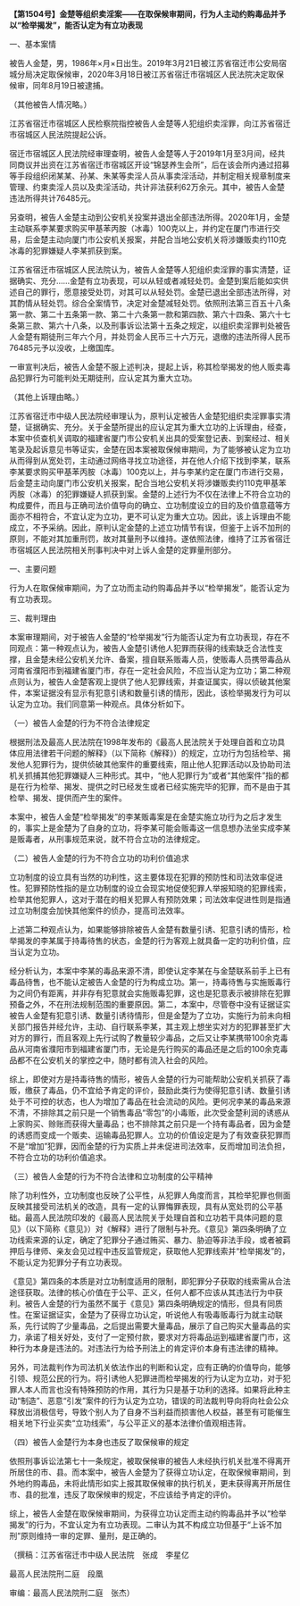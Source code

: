 **【第1504号】金楚等组织卖淫案——在取保候审期间，行为人主动约购毒品并予以“检举揭发”，能否认定为有立功表现**

一、基本案情

被告人金楚，男，1986年×月×日出生。2019年3月21日被江苏省宿迁市公安局宿城分局决定取保候审，2020年3月18日被江苏省宿迁市宿城区人民法院决定取保候审，同年8月19日被逮捕。

（其他被告人情况略。）

江苏省宿迁市宿城区人民检察院指控被告人金楚等人犯组织卖淫罪，向江苏省宿迁市宿城区人民法院提起公诉。

宿迁市宿城区人民法院经审理查明，被告人金楚等人于2019年1月至3月间，经共同商议并出资在江苏省宿迁市宿城区开设“锦瑟养生会所”，后在该会所内通过招募等手段组织闭某某、孙某、朱某等卖淫人员从事卖淫活动，并制定相关规章制度来管理、约束卖淫人员以及卖淫活动，共计非法获利62万余元。其中，被告人金楚违法所得共计76485元。

另查明，被告人金楚主动到公安机关投案并退出全部违法所得。2020年1月，金楚主动联系李某要求购买甲基苯丙胺（冰毒）100克以上，并约定在厦门市进行交易，后金楚主动向厦门市公安机关报案，并配合当地公安机关将涉嫌贩卖约110克冰毒的犯罪嫌疑人李某抓获到案。

江苏省宿迁市宿城区人民法院认为，被告人金楚等人犯组织卖淫罪的事实清楚，证据确实、充分……金楚有立功表现，可以从轻或者减轻处罚。金楚到案后能如实供述自己的罪行，愿意接受处罚，对其可以从轻处罚。金楚已退出全部违法所得，对其酌情从轻处罚。综合全案情节，决定对金楚减轻处罚。依照刑法第三百五十八条第一款、第二十五条第一款、第二十六条第一款和第四款、第六十四条、第六十七条第三款、第六十八条，以及刑事诉讼法第十五条之规定，以组织卖淫罪判处被告人金楚有期徒刑三年六个月，并处罚金人民币三十六万元，退缴的违法所得人民币76485元予以没收，上缴国库。

一审宣判决后，被告人金楚不服上述判决，提起上诉，称其检举揭发的他人贩卖毒品犯罪行为可能判处无期徒刑，应认定其为重大立功。

（其他上诉理由略。）

江苏省宿迁市中级人民法院经审理认为，原判认定被告人金楚犯组织卖淫罪事实清楚，证据确实、充分。关于金楚所提出的应认定其为重大立功的上诉理由，经查，本案中侦查机关调取的福建省厦门市公安机关出具的受案登记表、到案经过、相关笔录及起诉意见书等证实，金楚在因本案被取保候审期间，为了能够被认定为立功从而得到从宽处罚，主动通过网络寻找立功途径，并在他人介绍下找到李某，联系李某要求购买甲基苯丙胺（冰毒）100克以上，并与李某约定在厦门市进行交易，后金楚主动向厦门市公安机关报案，配合当地公安机关将涉嫌贩卖约110克甲基苯丙胺（冰毒）的犯罪嫌疑人抓获到案。金楚的上述行为不仅在法律上不符合立功的构成要件，而且与正确司法价值导向的确立、立功制度设立的目的及价值意蕴等方面亦不相符合，不宜认定为立功，更不可认定为重大立功。因此，该上诉理由不能成立，不予采纳。因此，原判认定金楚的上述立功情节有误，但鉴于上诉不加刑的原则，不能对其加重刑罚，故对其量刑予以维持。遂依照法律，维持了江苏省宿迁市宿城区人民法院相关刑事判决中对上诉人金楚的定罪量刑部分。

一、主要问题

行为人在取保候审期间，为了立功而主动约购毒品并予以“检举揭发”，能否认定为有立功表现。

三、裁判理由

本案审理期间，对于被告人金楚的“检举揭发”行为能否认定为有立功表现，存在不同观点：第一种观点认为，被告人金楚引诱他人犯罪而获得的线索缺乏合法性支撑，且金楚未经公安机关允许、备案，擅自联系贩毒人员，使贩毒人员携带毒品从河南省濮阳市到福建省厦门市，存在一定社会风险，不应当认定为立功；第二种观点则认为，被告人金楚客观上提供了他人犯罪线索，并查证属实，得以侦破其他案件，本案证据没有显示有犯意引诱和数量引诱的情形，因此，该检举揭发行为可以认定为立功。我们同意第一种观点。具体分析如下。

（一）被告人金楚的行为不符合法律规定

根据刑法及最高人民法院在1998年发布的《最高人民法院关于处理自首和立功具体应用法律若干问题的解释》（以下简称《解释》）的规定，立功行为包括检举、揭发他人犯罪行为，提供侦破其他案件的重要线索，阻止他人犯罪活动以及协助司法机关抓捕其他犯罪嫌疑人三种形式。其中，“他人犯罪行为”或者“其他案件”指的都是在行为检举、揭发、提供之时已经发生或者已经实施完毕的犯罪，而不是由于其检举、揭发、提供而产生的案件。

本案中，被告人金楚“检举揭发”的李某贩毒案是在金楚实施立功行为之后才发生的，事实上是金楚为了自身的立功，将李某可能会贩毒这一信息想办法坐实成李某是贩毒者，从刑事规范来说，就不符合立功的法律规定。

（二）被告人金楚的行为不符合立功的功利价值追求

立功制度的设立具有当然的功利性，这主要体现在犯罪的预防性和司法效率促进性。犯罪预防性指的是立功制度的设立会现实地促使犯罪人举报知晓的犯罪线索，检举其他犯罪人，这对于潜在的相关犯罪人有预防效果；司法效率促进性则是指通过立功制度会加快其他案件的侦办，提高司法效率。

上述第二种观点认为，如果能够排除被告人金楚有数量引诱、犯意引诱的情形，检举揭发的李某属于持毒待售的状态，金楚的行为客观上就具备一定的功利价值，应当认定为立功。

经分析认为，本案中李某的毒品来源不清，即使认定李某在与金楚联系前手上已有毒品待售，也不能认定被告人金楚的行为构成立功。第一，持毒待售与实施贩毒行为之间仍有距离，并非存有犯意就会实施贩毒犯罪，这也是犯意表示被排除在犯罪预备之外，不在刑法规制范围的重要原因。第二，本案中，尽管卷中没有证据证实被告人金楚有犯意引诱、数量引诱待情形，但是金楚为了立功，实施行为前未向相关部门报告并经允许，主动、自行联系李某，其主观上想坐实对方的犯罪甚至扩大对方的罪行，而且客观上先行试购了教量较少毒品，之后又让李某携带100余克毒品从河南省濮阳市到福建省厦门市，无论是先行购买的毒品还是之后的100余克毒品都不在公安机关的掌控之中，随时都有流入社会的风险。

综上，即使对方是持毒待售的情形，被告人金楚的行为可能帮助公安机关抓获了毒贩，缴获了毒品，仍不宜给予肯定的评价，鼓励此类行为使得犯意引诱、数量引诱处于不可控的状态，也人为增加了毒品在社会流动的风险。更何况李某的毒品来源不清，不排除其之前只是一个销售毒品“零包”的小毒贩，此次受金楚利润的诱惑从上家购买、赊账而获得大量毒品；也不排除其之前只是一个持有毒品者，因为金楚的诱惑而变成一个贩卖、运输毒品犯罪人。立功的价值设定是为了有效查获犯罪而不是“增加”犯罪，因而金楚的行为实质上并未促进司法效率，反而增加司法负担，不符合立功的功利价值追求。

（三）被告人金楚的行为不符合法律和立功制度的公平精神

除了功利性外，立功制度也反映了公平性，从犯罪人角度而言，其检举犯罪也侧面反映其接受司法机关的改造，具有一定的认罪悔罪表现，具有从宽处罚的公平基础。最高人民法院印发的《最高人民法院关于处理自首和立功若干具体问题的意见》（以下简称《意见》）对《解释》进行了限制与补充。《意见》第四条明确了立功线索来源的认定，确定了犯罪分子通过贿买、暴力、胁迫等非法手段，或者被羁押后与律师、亲友会见过程中违反监管规定，获取他人犯罪线索并“检举揭发”的，不能认定为犯罪分子有立功表现。

《意见》第四条的本质是对立功制度适用的限制，即犯罪分子获取的线索需从合法途径获取。法律的核心价值在于公平、正义，任何人都不应该从其违法行为中获利。被告人金楚的行为虽然不属于《意见》第四条明确规定的情形，但具有同质性。在案证据证实，金楚为了获得立功认定，听说他人有吸毒贩毒行为就主动联系，先行试购了少量毒品，之后提出需要大量毒品，展示了自己购买大量毒品的实力，承诺了相关好处，支付了一定预付款，要求对方将毒品运到福建省厦门市，这种行为本身是违法的。对违法行为给予刑法上的肯定评价本身有违法律的精神。

另外，司法裁判作为司法机关依法作出的判断和认定，应有正确的价值导向，能够引领、规范公民的行为。将引诱他人犯罪进而检举揭发的行为认定为立功，对于犯罪人本人而言也没有特殊预防的作用，其行为只是基于功利的选择。如果将此种主动“制造”、恶意“引发”案件的行为认定为立功，错误的司法裁判导向将向社会公众释放出消极信号，导致个别人为了自身不当利益而损害他人权益，甚至有可能催生相关地下行业买卖“立功线索”，与公平正义的基本法律价值观相违背。

（四）被告人金楚行为本身也违反了取保候审的规定

依照刑事诉讼法第七十一条规定，被取保候审的被告人未经执行机关批准不得离开所居住的市、县。而本案中，被告人金楚为了获得立功认定，在取保候审期间，到外地约购毒品，未将此情形如实上报其取保候审的执行机关，更未获得离开所居住市、县的批准，违反了取保候审的规定，不应该给予肯定的评价。

综上，被告人金楚在取保候审期间，为获得立功认定而主动约购毒品并予以“检举揭发”的行为，不宜认定为有立功表现。二审认为其不构成立功但基于“上诉不加刑”原则维持一审的定罪、量刑，是正确的。

（撰稿：江苏省宿迁市中级人民法院　张成　李星亿

最高人民法院刑二庭　段凰

审编：最高人民法院刑二庭　张杰）